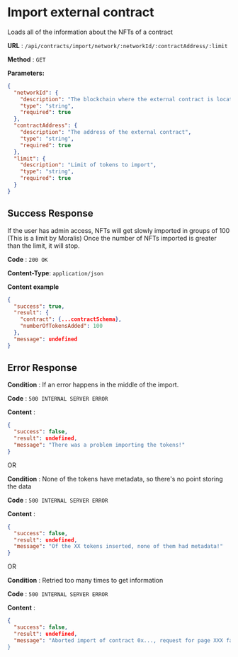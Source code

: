 # Import external contract

Loads all of the information about the NFTs of a contract

**URL** : `/api/contracts/import/network/:networkId/:contractAddress/:limit`

**Method** : `GET`

**Parameters:**

```json
{
  "networkId": {
    "description": "The blockchain where the external contract is located,",
    "type": "string",
    "required": true
  },
  "contractAddress": {
    "description": "The address of the external contract",
    "type": "string",
    "required": true
  },
  "limit": {
    "description": "Limit of tokens to import",
    "type": "string",
    "required": true
  }
}
```

## Success Response

If the user has admin access, NFTs will get slowly imported in groups of 100 (This is a limit by Moralis)
Once the number of NFTs imported is greater than the limit, it will stop.

**Code** : `200 OK`

**Content-Type**: `application/json`

**Content example**

```json
{
  "success": true,
  "result": {
    "contract": {...contractSchema},
    "numberOfTokensAdded": 100
  },
  "message": undefined
}
```

## Error Response

**Condition** : If an error happens in the middle of the import.

**Code** : `500 INTERNAL SERVER ERROR`

**Content** :

```json
{
  "success": false,
  "result": undefined,
  "message": "There was a problem importing the tokens!"
}
```

OR

**Condition** : None of the tokens have metadata, so there's no point storing the data

**Code** : `500 INTERNAL SERVER ERROR`

**Content** :

```json
{
  "success": false,
  "result": undefined,
  "message": "Of the XX tokens inserted, none of them had metadata!"
}
```

OR 

**Condition** : Retried too many times to get information

**Code** : `500 INTERNAL SERVER ERROR`

**Content** :

```json
{
  "success": false,
  "result": undefined,
  "message": "Aborted import of contract 0x..., request for page XXX failed too many times`
}
```
